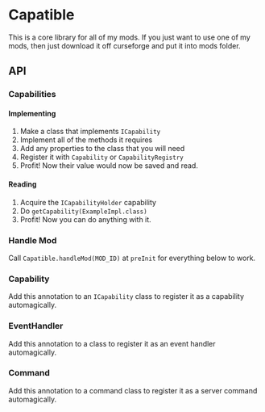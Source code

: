# Capatible
This is a core library for all of my mods. If you just want to use one of my mods, then just download it off curseforge and put it into mods folder.

## API
### Capabilities
#### Implementing
1) Make a class that implements `ICapability`
2) Implement all of the methods it requires
3) Add any properties to the class that you will need
4) Register it with `Capability` or `CapabilityRegistry`
5) Profit! Now their value would now be saved and read.
#### Reading
1) Acquire the `ICapabilityHolder` capability
2) Do `getCapability(ExampleImpl.class)`
3) Profit! Now you can do anything with it.
### Handle Mod
Call `Capatible.handleMod(MOD_ID)` at `preInit` for everything below to work.
### Capability
Add this annotation to an `ICapability` class to register it as a capability automagically.
### EventHandler
Add this annotation to a class to register it as an event handler automagically.
### Command
Add this annotation to a command class to register it as a server command automagically.
